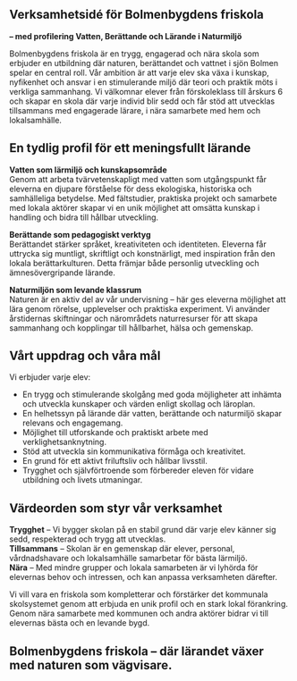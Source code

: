 ---
---


## Verksamhetsidé för Bolmenbygdens friskola  
**– med profilering Vatten, Berättande och Lärande i Naturmiljö**   
  
Bolmenbygdens friskola är en trygg, engagerad och nära skola som erbjuder en utbildning där naturen, berättandet och vattnet i sjön Bolmen spelar en central roll. Vår ambition är att varje elev ska växa i kunskap, nyfikenhet och ansvar i en stimulerande miljö där teori och praktik möts i verkliga sammanhang.
Vi välkomnar elever från förskoleklass till årskurs 6 och skapar en skola där varje individ blir sedd och får stöd att utvecklas tillsammans med engagerade lärare, i nära samarbete med hem och lokalsamhälle.

## En tydlig profil för ett meningsfullt lärande
**Vatten som lärmiljö och kunskapsområde**  
Genom att arbeta tvärvetenskapligt med vatten som utgångspunkt får eleverna en djupare förståelse för dess ekologiska, historiska och samhälleliga betydelse. Med fältstudier, praktiska projekt och samarbete med lokala aktörer skapar vi en unik möjlighet att omsätta kunskap i handling och bidra till hållbar utveckling.  
  
**Berättande som pedagogiskt verktyg**  
Berättandet stärker språket, kreativiteten och identiteten. Eleverna får uttrycka sig muntligt, skriftligt och konstnärligt, med inspiration från den lokala berättarkulturen. Detta främjar både personlig utveckling och ämnesövergripande lärande.  

  
**Naturmiljön som levande klassrum**    
Naturen är en aktiv del av vår undervisning – här ges eleverna möjlighet att lära genom rörelse, upplevelser och praktiska experiment. Vi använder årstidernas skiftningar och närområdets naturresurser för att skapa sammanhang och kopplingar till hållbarhet, hälsa och gemenskap.  


## Vårt uppdrag och våra mål
Vi  erbjuder varje elev:  
- En trygg och stimulerande skolgång med goda möjligheter att inhämta och utveckla kunskaper och värden enligt skollag och läroplan.  
- En helhetssyn på lärande där vatten, berättande och naturmiljö skapar relevans och engagemang.  
- Möjlighet till utforskande och praktiskt arbete med verklighetsanknytning.  
- Stöd att utveckla sin kommunikativa förmåga och kreativitet.  
- En grund för ett aktivt friluftsliv och hållbar livsstil.  
- Trygghet och självförtroende som förbereder eleven för vidare utbildning och livets utmaningar.  

## Värdeorden som styr vår verksamhet  
  
**Trygghet** – Vi bygger skolan på en stabil grund där varje elev känner sig sedd, respekterad och trygg att utvecklas.  
**Tillsammans** – Skolan är en gemenskap där elever, personal, vårdnadshavare och lokalsamhälle samarbetar för bästa lärmiljö.  
**Nära** – Med mindre grupper och lokala samarbeten är vi lyhörda för elevernas behov och intressen, och kan anpassa verksamheten därefter.  
  

Vi vill vara en friskola som kompletterar och förstärker det kommunala skolsystemet genom att erbjuda en unik profil och en stark lokal förankring. Genom nära samarbete med kommunen och andra aktörer bidrar vi till elevernas bästa och en levande bygd.

## Bolmenbygdens friskola – där lärandet växer med naturen som vägvisare.















